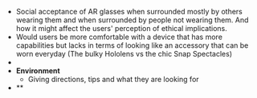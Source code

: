 - Social acceptance of AR glasses when surrounded mostly by others wearing them and when surrounded by people not wearing them. And how it might affect the users' perception of ethical implications.
- Would users be more comfortable with a device that has more capabilities but lacks in terms of looking like an accessory that can be worn everyday (The bulky Hololens vs the chic Snap Spectacles)
-
- **Environment**
	- Giving directions, tips and what they are looking for
- **